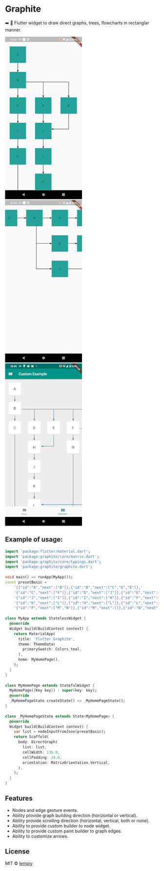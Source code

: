 # Graphite

:arrow_right: :black_square_button: Flutter widget to draw direct graphs, trees, flowcharts in rectanglar manner.


![vertical](./image/vertical.gif)  ![horizontal](./image/horizontal.gif)  ![custom](./image/custom.gif)


## Example of usage:
```dart
import 'package:flutter/material.dart';
import 'package:graphite/core/matrix.dart';
import 'package:graphite/core/typings.dart';
import 'package:graphite/graphite.dart';

void main() => runApp(MyApp());
const presetBasic =
    '[{"id":"A","next":["B"]},{"id":"B","next":["C","D","E"]},'
    '{"id":"C","next":["F"]},{"id":"D","next":["J"]},{"id":"E","next":["J"]},'
    '{"id":"J","next":["I"]},{"id":"I","next":["H"]},{"id":"F","next":["K"]},'
    '{"id":"K","next":["L"]},{"id":"H","next":["L"]},{"id":"L","next":["P"]},'
    '{"id":"P","next":["M","N"]},{"id":"M","next":[]},{"id":"N","next":[]}]';

class MyApp extends StatelessWidget {
  @override
  Widget build(BuildContext context) {
    return MaterialApp(
      title: 'Flutter Graphite',
      theme: ThemeData(
        primarySwatch: Colors.teal,
      ),
      home: MyHomePage(),
    );
  }
}

class MyHomePage extends StatefulWidget {
  MyHomePage({Key key}) : super(key: key);
  @override
  _MyHomePageState createState() => _MyHomePageState();
}

class _MyHomePageState extends State<MyHomePage> {
  @override
  Widget build(BuildContext context) {
    var list = nodeInputFromJson(presetBasic);
    return Scaffold(
      body: DirectGraph(
        list: list,
        cellWidth: 136.0,
        cellPadding: 24.0,
        orientation: MatrixOrientation.Vertical,
      ),
    );
  }
}
```

## Features
* Nodes and edge gesture events.
* Ability provide graph building direction (horizontal or vertical).
* Ability provide scrolling direction (horizontal, vertical, both or none).
* Ability to provide custom builder to node widget.
* Ability to provide custom paint builder to graph edges.
* Ability to customize arrows.


## License

MIT © [lempiy](https://github.com/lempiy)
